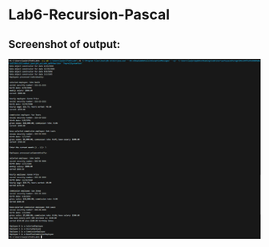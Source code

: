 ﻿# Lab6-Recursion-Pascal
## Screenshot of output:
![Screenshot of output](https://github.com/lwajeeh/Lab4-Payroll-System-Modification/blob/main/output.png?raw=true)
